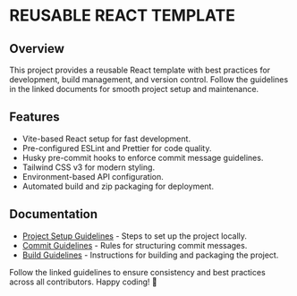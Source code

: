 # REUSABLE REACT TEMPLATE

## Overview

This project provides a reusable React template with best practices for development, build management, and version control. Follow the guidelines in the linked documents for smooth project setup and maintenance.

## Features

- Vite-based React setup for fast development.
- Pre-configured ESLint and Prettier for code quality.
- Husky pre-commit hooks to enforce commit message guidelines.
- Tailwind CSS v3 for modern styling.
- Environment-based API configuration.
- Automated build and zip packaging for deployment.

## Documentation

- [Project Setup Guidelines](PROJECT_SETUP_GUIDELINES.md) - Steps to set up the project locally.
- [Commit Guidelines](COMMIT_GUIDELINES.md) - Rules for structuring commit messages.
- [Build Guidelines](BUILD_GUIDELINES.md) - Instructions for building and packaging the project.

Follow the linked guidelines to ensure consistency and best practices across all contributors. Happy coding! 🚀

